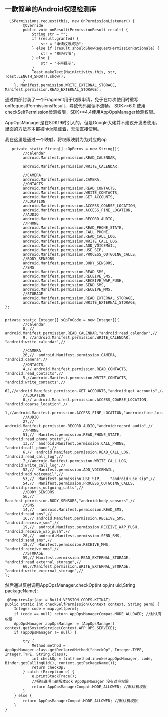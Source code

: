 ## 一款简单的Android权限检测库


      LSPermissions.request(this, new OnPermissionListener() {
            @Override
            public void onResult(PermissionResult result) {
                String str = "";
                if (result.granted) {
                    str = "申请权限成功";
                } else if (result.shouldShowRequestPermissionRationale) {
                    str = "拒绝权限";
                } else {
                    str = "不再提示";
                }
                Toast.makeText(MainActivity.this, str, Toast.LENGTH_SHORT).show();
            }
        }, Manifest.permission.WRITE_EXTERNAL_STORAGE, Manifest.permission.READ_EXTERNAL_STORAGE);


通过内部封装了一个Fragment用于权限申请，免于在每次使用时重写onRequestPermissionsResult，导致代码阅读不流畅。
SDK>=6.0 使用checkSelfPermission检测权限，SDK>=4.4使用AppOpsManager检测权限。

AppOpsManager是在SDK19时引入的，但是Google大佬并不建议开发者使用，里面的方法基本都被hide隐藏着，无法直接使用。

我在这里是通过一个映射，将权限映射为为对应的op

       private static String[] sOpPerms = new String[]{
            //calendar
            android.Manifest.permission.READ_CALENDAR,

            android.Manifest.permission.WRITE_CALENDAR,

            //CAMERA
            android.Manifest.permission.CAMERA,
            //ONTACTS
            android.Manifest.permission.READ_CONTACTS,
            android.Manifest.permission.WRITE_CONTACTS,
            android.Manifest.permission.GET_ACCOUNTS,
            //LOCATION
            android.Manifest.permission.ACCESS_COARSE_LOCATION,
            android.Manifest.permission.ACCESS_FINE_LOCATION,
            //AUDIO
            android.Manifest.permission.RECORD_AUDIO,
            //PHONE
            android.Manifest.permission.READ_PHONE_STATE,
            android.Manifest.permission.CALL_PHONE,
            android.Manifest.permission.READ_CALL_LOG,
            android.Manifest.permission.WRITE_CALL_LOG,
            android.Manifest.permission.ADD_VOICEMAIL,
            android.Manifest.permission.USE_SIP,
            android.Manifest.permission.PROCESS_OUTGOING_CALLS,
            //BODY_SENSORS
            android.Manifest.permission.BODY_SENSORS,
            //SMS
            android.Manifest.permission.READ_SMS,
            android.Manifest.permission.RECEIVE_SMS,
            android.Manifest.permission.RECEIVE_WAP_PUSH,
            android.Manifest.permission.SEND_SMS,
            android.Manifest.permission.RECEIVE_MMS,
            //STORAGE
            android.Manifest.permission.READ_EXTERNAL_STORAGE,
            android.Manifest.permission.WRITE_EXTERNAL_STORAGE,
    };


    private static Integer[] sOpToCode = new Integer[]{
            //calendar
            8, // android.Manifest.permission.READ_CALENDAR,"android:read_calendar",//
            9, //android.Manifest.permission.WRITE_CALENDAR, "android:write_calendar",//

            //CAMERA
            26,//  android.Manifest.permission.CAMERA,  "android:camera",//
            //ONTACTS，
            4,// android.Manifest.permission.READ_CONTACTS, "android:read_contacts",//
            5,//android.Manifest.permission.WRITE_CONTACTS, "android:write_contacts",//
            62,//android.Manifest.permission.GET_ACCOUNTS,"android:get_accounts",//
            //LOCATION
            0,// android.Manifest.permission.ACCESS_COARSE_LOCATION,  "android:coarse_location",//
            1,//android.Manifest.permission.ACCESS_FINE_LOCATION,"android:fine_location",//
            //AUDIO
            27,// android.Manifest.permission.RECORD_AUDIO,"android:record_audio",//
            //PHONE
            51,//  Manifest.permission.READ_PHONE_STATE, "android:read_phone_state",//
            13,//  android.Manifest.permission.CALL_PHONE, "android:call_phone",//
            6,//  android.Manifest.permission.READ_CALL_LOG,  "android:read_call_log",//
            7,//android.Manifest.permission.WRITE_CALL_LOG, "android:write_call_log",//
            52,//  Manifest.permission.ADD_VOICEMAIL,   "android:add_voicemail",//
            53,//  Manifest.permission.USE_SIP,    "android:use_sip",//
            54,//  Manifest.permission.PROCESS_OUTGOING_CALLS,   "android:process_outgoing_calls",//
            //BODY_SENSORS
            56,//  Manifest.permission.BODY_SENSORS,"android:body_sensors",//
            //SMS
            14,//   android.Manifest.permission.READ_SMS, "android:read_sms",//
            16,// android.Manifest.permission.RECEIVE_SMS, "android:receive_sms",//
            19,//  android.Manifest.permission.RECEIVE_WAP_PUSH, "android:receive_wap_push",//
            20,//  android.Manifest.permission.SEND_SMS, "android:send_sms",//
            18,//  Manifest.permission.RECEIVE_MMS,   "android:receive_mms",//
            //STORAGE
            59,// Manifest.permission.READ_EXTERNAL_STORAGE, "android:read_external_storage",//
            60,//Manifest.permission.WRITE_EXTERNAL_STORAGE,  "android:write_external_storage",//
    };

然后通过反射调用AppOpsManager.checkOp(int op,int uid,String packageName);
    
     @RequiresApi(api = Build.VERSION_CODES.KITKAT)
    public static int checkSelfPermission(Context context, String perm) {
        Integer code = map.get(perm);
        if (code == null) return AppOpsManagerCompat.MODE_ALLOWED; //默认有权限
        AppOpsManager appOpsManager = (AppOpsManager) context.getSystemService(Context.APP_OPS_SERVICE);
        if (appOpsManager != null) {

            try {
                Method method = AppOpsManager.class.getDeclaredMethod("checkOp", Integer.TYPE, Integer.TYPE, String.class);
                int checkOp = (int) method.invoke(appOpsManager, code, Binder.getCallingUid(), context.getPackageName());
                return checkOp;
            } catch (Exception e) {
                e.printStackTrace();
                //报错说明当前版本sdk AppOpsManager 没有对应权限
                return AppOpsManagerCompat.MODE_ALLOWED; //默认有权限
            }
        } else {
            return AppOpsManagerCompat.MODE_ALLOWED; //默认有权限
        }
    }




